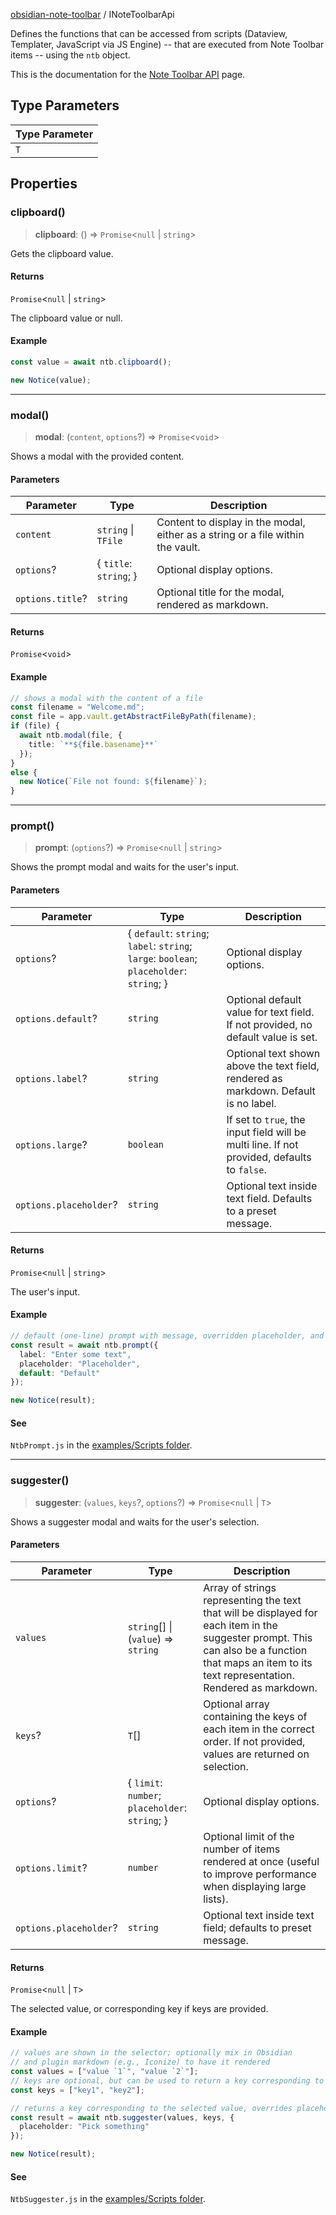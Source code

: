 [obsidian-note-toolbar](index.md) / INoteToolbarApi

Defines the functions that can be accessed from scripts (Dataview, Templater, JavaScript via JS Engine) -- that are executed from Note Toolbar items -- using the `ntb` object.

This is the documentation for the [Note Toolbar API](https://github.com/chrisgurney/obsidian-note-toolbar/wiki/Note-Toolbar-API) page.

## Type Parameters

| Type Parameter |
| ------ |
| `T` |

## Properties

### clipboard()

> **clipboard**: () => `Promise`\<`null` \| `string`\>

Gets the clipboard value.

#### Returns

`Promise`\<`null` \| `string`\>

The clipboard value or null.

#### Example

```ts
const value = await ntb.clipboard();

new Notice(value);
```

***

### modal()

> **modal**: (`content`, `options`?) => `Promise`\<`void`\>

Shows a modal with the provided content.

#### Parameters

| Parameter | Type | Description |
| ------ | ------ | ------ |
| `content` | `string` \| `TFile` | Content to display in the modal, either as a string or a file within the vault. |
| `options`? | \{ `title`: `string`; \} | Optional display options. |
| `options.title`? | `string` | Optional title for the modal, rendered as markdown. |

#### Returns

`Promise`\<`void`\>

#### Example

```ts
// shows a modal with the content of a file
const filename = "Welcome.md";
const file = app.vault.getAbstractFileByPath(filename);
if (file) {
  await ntb.modal(file, {
    title: `**${file.basename}**`
  });
}
else {
  new Notice(`File not found: ${filename}`);
}
```

***

### prompt()

> **prompt**: (`options`?) => `Promise`\<`null` \| `string`\>

Shows the prompt modal and waits for the user's input.

#### Parameters

| Parameter | Type | Description |
| ------ | ------ | ------ |
| `options`? | \{ `default`: `string`; `label`: `string`; `large`: `boolean`; `placeholder`: `string`; \} | Optional display options. |
| `options.default`? | `string` | Optional default value for text field. If not provided, no default value is set. |
| `options.label`? | `string` | Optional text shown above the text field, rendered as markdown. Default is no label. |
| `options.large`? | `boolean` | If set to `true`, the input field will be multi line. If not provided, defaults to `false`. |
| `options.placeholder`? | `string` | Optional text inside text field. Defaults to a preset message. |

#### Returns

`Promise`\<`null` \| `string`\>

The user's input.

#### Example

```ts
// default (one-line) prompt with message, overridden placeholder, and default value 
const result = await ntb.prompt({
  label: "Enter some text",
  placeholder: "Placeholder",
  default: "Default"
});

new Notice(result);
```

#### See

`NtbPrompt.js` in the [examples/Scripts folder](https://github.com/chrisgurney/obsidian-note-toolbar/tree/master/examples/Scripts).

***

### suggester()

> **suggester**: (`values`, `keys`?, `options`?) => `Promise`\<`null` \| `T`\>

Shows a suggester modal and waits for the user's selection.

#### Parameters

| Parameter | Type | Description |
| ------ | ------ | ------ |
| `values` | `string`[] \| (`value`) => `string` | Array of strings representing the text that will be displayed for each item in the suggester prompt. This can also be a function that maps an item to its text representation. Rendered as markdown. |
| `keys`? | `T`[] | Optional array containing the keys of each item in the correct order. If not provided, values are returned on selection. |
| `options`? | \{ `limit`: `number`; `placeholder`: `string`; \} | Optional display options. |
| `options.limit`? | `number` | Optional limit of the number of items rendered at once (useful to improve performance when displaying large lists). |
| `options.placeholder`? | `string` | Optional text inside text field; defaults to preset message. |

#### Returns

`Promise`\<`null` \| `T`\>

The selected value, or corresponding key if keys are provided.

#### Example

```ts
// values are shown in the selector; optionally mix in Obsidian 
// and plugin markdown (e.g., Iconize) to have it rendered
const values = ["value `1`", "value `2`"];
// keys are optional, but can be used to return a key corresponding to the selected value
const keys = ["key1", "key2"];

// returns a key corresponding to the selected value, overrides placeholder text
const result = await ntb.suggester(values, keys, {
  placeholder: "Pick something"
});

new Notice(result);
```

#### See

`NtbSuggester.js` in the [examples/Scripts folder](https://github.com/chrisgurney/obsidian-note-toolbar/tree/master/examples/Scripts).
